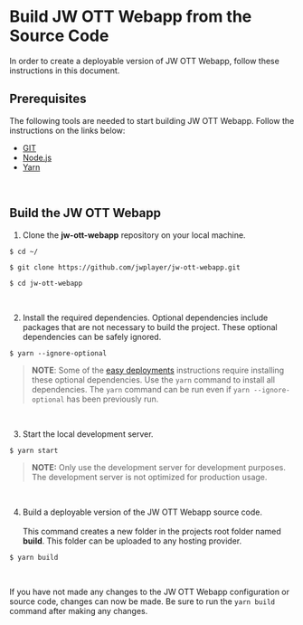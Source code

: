 # Build JW OTT Webapp from the Source Code

In order to create a deployable version of JW OTT Webapp, follow these instructions in this document.

## Prerequisites

The following tools are needed to start building JW OTT Webapp. Follow the instructions on the links below:

- [GIT](https://git-scm.com/)
- [Node.js](https://nodejs.org/)
- [Yarn](https://yarnpkg.com/)

<br />

## Build the JW OTT Webapp

1. Clone the **jw-ott-webapp** repository on your local machine.

```shell
$ cd ~/

$ git clone https://github.com/jwplayer/jw-ott-webapp.git

$ cd jw-ott-webapp
```

<br />

2. Install the required dependencies. Optional dependencies include packages that are not necessary to build the project. These optional dependencies can be safely ignored.

```shell
$ yarn --ignore-optional
```

> **NOTE**: Some of the [easy deployments](./easy-deployments.md) instructions require installing these optional dependencies. Use the `yarn` command to install all dependencies. The `yarn` command can be run even if  `yarn --ignore-optional` has been previously run.

<br />

3. Start the local development server.

```shell
$ yarn start
```

> **NOTE:**  Only use the development server for development purposes. The development server is not optimized for production usage.

<br />

4. Build a deployable version of the JW OTT Webapp source code.<br /><br />This command creates a new folder in the projects root folder named **build**. This folder can be uploaded to any hosting provider.

```shell
$ yarn build
```
<br />

If you have not made any changes to the JW OTT Webapp configuration or source code, changes can now be made. Be sure to run the `yarn build` command after making any changes.
